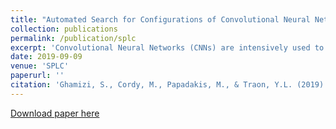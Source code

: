 ```yaml
---
title: "Automated Search for Configurations of Convolutional Neural Network Architectures"
collection: publications
permalink: /publication/splc
excerpt: 'Convolutional Neural Networks (CNNs) are intensively used to solve a wide variety of complex problems. Although powerful, such systems require manual configuration and tuning. To this end, we view CNNs as configurable systems and propose an end-to-end framework that allows the configuration, evaluation and automated search for CNN architectures. Therefore, our contribution is threefold. First, we model the variability of CNN architectures with a Feature Model (FM) that generalizes over existing architectures. Each valid configuration of the FM corresponds to a valid CNN model that can be built and trained. Second, we implement, on top of Tensorflow, an automated procedure to deploy, train and evaluate the performance of a configured model. Third, we propose a method to search for configurations and demonstrate that it leads to good CNN models. We evaluate our method by applying it on image classification tasks (MNIST, CIFAR-10) and show that, with limited amount of computation and training, our method can identify high-performing architectures (with high accuracy). We also demonstrate that we outperform existing state-of-the-art architectures handcrafted by ML researchers. Our FM and framework have been released to support replication and future research.'
date: 2019-09-09
venue: 'SPLC'
paperurl: ''
citation: 'Ghamizi, S., Cordy, M., Papadakis, M., & Traon, Y.L. (2019). Automated Search for Configurations of Convolutional Neural Network Architectures. Proceedings of the 23rd International Systems and Software Product Line Conference - Volume A.'
---
```

[Download paper here](https://www.semanticscholar.org/paper/Automated-Search-for-Configurations-of-Neural-Ghamizi-Cordy/454cbd438765731ababe434071d29a6a8f76c0e5)
